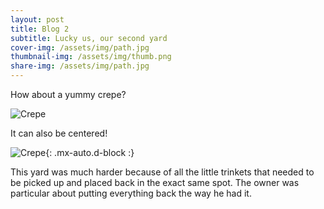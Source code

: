 ```yaml
---
layout: post
title: Blog 2
subtitle: Lucky us, our second yard
cover-img: /assets/img/path.jpg
thumbnail-img: /assets/img/thumb.png
share-img: /assets/img/path.jpg
---
```

How about a yummy crepe?

![Crepe](https://s3-media3.fl.yelpcdn.com/bphoto/cQ1Yoa75m2yUFFbY2xwuqw/348s.jpg)

It can also be centered!

![Crepe](https://s3-media3.fl.yelpcdn.com/bphoto/cQ1Yoa75m2yUFFbY2xwuqw/348s.jpg){: .mx-auto.d-block :}

This yard was much harder because of all the little trinkets that needed to be picked up and placed back in the exact same spot. The owner was particular about putting everything back the way he had it. 
